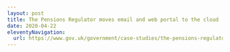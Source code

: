 ```yaml
---
layout: post
title: The Pensions Regulator moves email and web portal to the cloud
date: 2020-04-22
eleventyNavigation:
  url: https://www.gov.uk/government/case-studies/the-pensions-regulator-moves-email-and-web-portal-to-the-cloud
---
```

